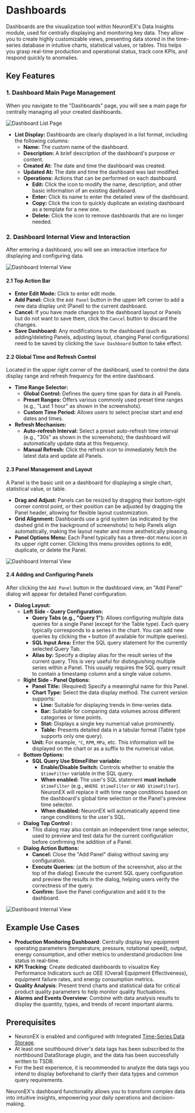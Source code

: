 # Dashboards

Dashboards are the visualization tool within NeuronEX's Data Insights module, used for centrally displaying and monitoring key data. They allow you to create highly customizable views, presenting data stored in the time-series database in intuitive charts, statistical values, or tables. This helps you grasp real-time production and operational status, track core KPIs, and respond quickly to anomalies.

## Key Features

### 1. Dashboard Main Page Management

When you navigate to the "Dashboards" page, you will see a main page for centrally managing all your created dashboards.

![Dashboard List Page](_assets/dashboard1_en.png)

*   **List Display:** Dashboards are clearly displayed in a list format, including the following columns:
    *   **Name:** The custom name of the dashboard.
    *   **Description:** A brief description of the dashboard's purpose or content.
    *   **Created At:** The date and time the dashboard was created.
    *   **Updated At:** The date and time the dashboard was last modified.
    *   **Operations:** Actions that can be performed on each dashboard.
        *   **Edit:** Click the icon to modify the name, description, and other basic information of an existing dashboard.
        *   **Enter:** Click its name to enter the detailed view of the dashboard.
        *   **Copy:** Click the icon to quickly duplicate an existing dashboard as a template for a new one.
        *   **Delete:** Click the icon to remove dashboards that are no longer needed.

### 2. Dashboard Internal View and Interaction

After entering a dashboard, you will see an interactive interface for displaying and configuring data.

![Dashboard Internal View](_assets/dashboard2_en.png)

#### 2.1 Top Action Bar

*   **Enter Edit Mode:** Click to enter edit mode.
*   **Add Panel:** Click the `Add Panel` button in the upper left corner to add a new data display unit (Panel) to the current dashboard.
*   **Cancel:** If you have made changes to the dashboard layout or Panels but do not want to save them, click the `Cancel` button to discard the changes.
*   **Save Dashboard:** Any modifications to the dashboard (such as adding/deleting Panels, adjusting layout, changing Panel configurations) need to be saved by clicking the `Save Dashboard` button to take effect.

#### 2.2 Global Time and Refresh Control

Located in the upper right corner of the dashboard, used to control the data display range and refresh frequency for the entire dashboard.

*   **Time Range Selector:**
    *   **Global Control:** Defines the query time span for data in all Panels.
    *   **Preset Ranges:** Offers various commonly used preset time ranges (e.g., "Last 1 hour" as shown in the screenshots).
    *   **Custom Time Period:** Allows users to select precise start and end dates and times.
*   **Refresh Mechanism:**
    *   **Auto-refresh Interval:** Select a preset auto-refresh time interval (e.g., "30s" as shown in the screenshots); the dashboard will automatically update data at this frequency.
    *   **Manual Refresh:** Click the refresh icon to immediately fetch the latest data and update all Panels.

#### 2.3 Panel Management and Layout

A Panel is the basic unit on a dashboard for displaying a single chart, statistical value, or table.

*   **Drag and Adjust:** Panels can be resized by dragging their bottom-right corner control point, or their position can be adjusted by dragging the Panel header, allowing for flexible layout customization.
*   **Grid Alignment:** Dashboards use a grid system (as indicated by the dashed grid in the background of screenshots) to help Panels align automatically, making the layout neater and more aesthetically pleasing.
*   **Panel Options Menu:** Each Panel typically has a three-dot menu icon in its upper right corner. Clicking this menu provides options to edit, duplicate, or delete the Panel.

![Dashboard Internal View](_assets/dashboard3_en.png)

#### 2.4 Adding and Configuring Panels

After clicking the `Add Panel` button in the dashboard view, an "Add Panel" dialog will appear for detailed Panel configuration.

*   **Dialog Layout:**
    *   **Left Side - Query Configuration:**
        *   **Query Tabs (e.g., "Query 1"):** Allows configuring multiple data queries for a single Panel (except for the Table type). Each query typically corresponds to a series in the chart. You can add new queries by clicking the `+` button (if available for multiple queries).
        *   **SQL Input Area:** Enter the SQL query statement for the currently selected Query Tab.
        *   **Alias by:** Specify a display alias for the result series of the current query. This is very useful for distinguishing multiple series within a Panel. This usually requires the SQL query result to contain a timestamp column and a single value column.
    *   **Right Side - Panel Options:**
        *   **Panel Title:** (Required) Specify a meaningful name for this Panel.
        *   **Chart Type:** Select the data display method. The current version supports:
            *   **Line:** Suitable for displaying trends in time-series data.
            *   **Bar:** Suitable for comparing data volumes across different categories or time points.
            *   **Stat:** Displays a single key numerical value prominently.
            *   **Table:** Presents detailed data in a tabular format (Table type supports only one query).
        *   **Unit:** For example, `°C`, `RPM`, `MPa`, etc. This information will be displayed on the chart or as a suffix to the numerical value.
    *   **Bottom Options:**
        *   **SQL Query Use $timeFilter variable:**
            *   **Enable/Disable Switch:** Controls whether to enable the `$timeFilter` variable in the SQL query.
            *   **When enabled:** The user's SQL statement **must include** `$timeFilter` (e.g., `WHERE $timeFilter` or `AND $timeFilter`). NeuronEX will replace it with time range conditions based on the dashboard's global time selection or the Panel's preview time selector.
            *   **When disabled:** NeuronEX will automatically append time range conditions to the user's SQL.
    *   **Dialog Top Control :**
        *   This dialog may also contain an independent time range selector, used to preview and test data for the current configuration before confirming the addition of a Panel.
    *   **Dialog Action Buttons:**
        *   **Cancel:** Close the "Add Panel" dialog without saving any configuration.
        *   **Execute Queries:** (at the bottom of the screenshot, also at the top of the dialog) Execute the current SQL query configuration and preview the results in the dialog, helping users verify the correctness of the query.
        *   **Confirm:** Save the Panel configuration and add it to the dashboard.

![Dashboard Internal View](_assets/dashboard4_en.png)


## Example Use Cases

- **Production Monitoring Dashboard**: Centrally display key equipment operating parameters (temperature, pressure, rotational speed), output, energy consumption, and other metrics to understand production line status in real-time.
- **KPI Tracking**: Create dedicated dashboards to visualize Key Performance Indicators such as OEE (Overall Equipment Effectiveness), equipment failure rates, and energy consumption metrics.
- **Quality Analysis**: Present trend charts and statistical data for critical product quality parameters to help monitor quality fluctuations.
- **Alarms and Events Overview**: Combine with data analysis results to display the quantity, types, and trends of recent important alarms.

## Prerequisites

- NeuronEX is enabled and configured with Integrated [Time-Series Data Storage](../admin/sys-configuration.md#data-storage-configuration).
- At least one southbound driver's data tags has been subscribed to the northbound DataStorage plugin, and the data has been successfully written to TSDB.
- For the best experience, it is recommended to analyze the data tags you intend to display beforehand to clarify their data types and common query requirements.

NeuronEX's dashboard functionality allows you to transform complex data into intuitive insights, empowering your daily operations and decision-making.